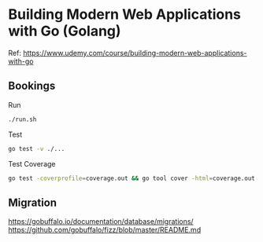 # Building Modern Web Applications with Go (Golang)

Ref: https://www.udemy.com/course/building-modern-web-applications-with-go

## Bookings

Run

```sh
./run.sh
```

Test
```sh
go test -v ./...
```

Test Coverage
```sh
go test -coverprofile=coverage.out && go tool cover -html=coverage.out
```

## Migration
https://gobuffalo.io/documentation/database/migrations/
https://github.com/gobuffalo/fizz/blob/master/README.md

